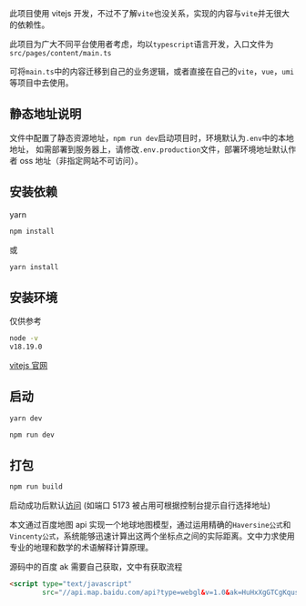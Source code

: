 此项目使用 vitejs 开发，不过不了解`vite`也没关系，实现的内容与`vite`并无很大的依赖性。

此项目为广大不同平台使用者考虑，均以`typescript`语言开发，入口文件为`src/pages/content/main.ts`

可将`main.ts`中的内容迁移到自己的业务逻辑，或者直接在自己的`vite`，`vue`，`umi`等项目中去使用。

## 静态地址说明

文件中配置了静态资源地址，`npm run dev`启动项目时，环境默认为`.env`中的本地地址，
如需部署到服务器上，请修改`.env.production`文件，部署环境地址默认作者 oss 地址（非指定网站不可访问）。

## 安装依赖

yarn

```bash
npm install
```

或

```bash
yarn install
```

## 安装环境

仅供参考

```bash
node -v
v18.19.0
```

[vitejs 官网](https://cn.vitejs.dev/guide/#scaffolding-your-first-vite-project)

## 启动

```bash
yarn dev
```

```bash
npm run dev
```

## 打包

```bash
npm run build
```

启动成功后默认[访问](http://localhost:5173/) (如端口 5173 被占用可根据控制台提示自行选择地址)

本文通过百度地图 api 实现一个地球地图模型，通过运用精确的`Haversine公式`和`Vincenty公式`，系统能够迅速计算出这两个坐标点之间的实际距离。文中力求使用专业的地理和数学的术语解释计算原理。

源码中的百度 ak 需要自己获取，文中有获取流程

```html
<script type="text/javascript"
        src="//api.map.baidu.com/api?type=webgl&v=1.0&ak=HuHxXgGTCgKqusDO6FqSsC4EUeQqpKGx"></script>
```
